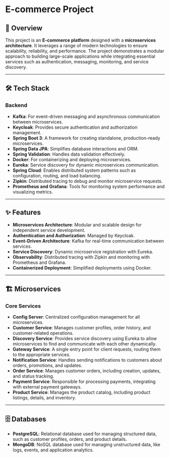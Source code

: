 # E-commerce Project  

## 📖 Overview  
This project is an **E-commerce platform** designed with a **microservices architecture**. It leverages a range of modern technologies to ensure scalability, reliability, and performance. The project demonstrates a modular approach to building large-scale applications while integrating essential services such as authentication, messaging, monitoring, and service discovery.  

---

## 🛠️ Tech Stack  

### Backend  
- **Kafka**: For event-driven messaging and asynchronous communication between microservices.  
- **Keycloak**: Provides secure authentication and authorization management.  
- **Spring Boot 3**: A framework for creating standalone, production-ready microservices.  
- **Spring Data JPA**: Simplifies database interactions and ORM.  
- **Spring Validation**: Handles data validation effectively.  
- **Docker**: For containerizing and deploying microservices.  
- **Eureka**: Service discovery for dynamic microservices communication.  
- **Spring Cloud**: Enables distributed system patterns such as configuration, routing, and load balancing.  
- **Zipkin**: Distributed tracing to debug and monitor microservice requests.  
- **Prometheus and Grafana**: Tools for monitoring system performance and visualizing metrics.  

---

## ✨ Features  
- **Microservices Architecture**: Modular and scalable design for independent service development.  
- **Authentication and Authorization**: Managed by Keycloak.  
- **Event-Driven Architecture**: Kafka for real-time communication between services.  
- **Service Discovery**: Dynamic microservice registration with Eureka.  
- **Observability**: Distributed tracing with Zipkin and monitoring with Prometheus and Grafana.  
- **Containerized Deployment**: Simplified deployments using Docker.  

---

## 🏗️ Microservices  

### Core Services  
- **Config Server**: Centralized configuration management for all microservices.  
- **Customer Service**: Manages customer profiles, order history, and customer-related operations.  
- **Discovery Service**: Provides service discovery using Eureka to allow microservices to find and communicate with each other dynamically.  
- **Gateway Service**: A single entry point for client requests, routing them to the appropriate services.  
- **Notification Service**: Handles sending notifications to customers about orders, promotions, and updates.  
- **Order Service**: Manages customer orders, including creation, updates, and status tracking.  
- **Payment Service**: Responsible for processing payments, integrating with external payment gateways.  
- **Product Service**: Manages the product catalog, including product listings, details, and inventory.  

---

## 🗄️ Databases  
- **PostgreSQL**: Relational database used for managing structured data, such as customer profiles, orders, and product details.  
- **MongoDB**: NoSQL database used for managing unstructured data, like logs, events, and application analytics.
